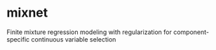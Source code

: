 # mixnet
Finite mixture regression modeling with regularization for component-specific continuous variable selection
